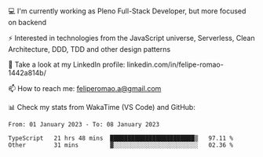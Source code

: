 💻 I'm currently working as Pleno Full-Stack Developer, but more focused on backend

⚡ Interested in technologies from the JavaScript universe, Serverless, Clean Architecture, DDD, TDD and other design patterns

👥 Take a look at my LinkedIn profile: linkedin.com/in/felipe-romao-1442a814b/

📫 How to reach me: feliperomao.a@gmail.com

📊 Check my stats from WakaTime (VS Code) and GitHub:

<!--START_SECTION:waka-->

```text
From: 01 January 2023 - To: 08 January 2023

TypeScript   21 hrs 48 mins  ████████████████████████▒   97.11 %
Other        31 mins         ▓░░░░░░░░░░░░░░░░░░░░░░░░   02.36 %
```

<!--END_SECTION:waka-->
